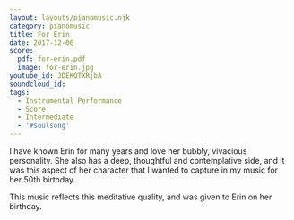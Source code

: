 ```yaml
---
layout: layouts/pianomusic.njk
category: pianomusic
title: For Erin
date: 2017-12-06
score:
  pdf: for-erin.pdf
  image: for-erin.jpg
youtube_id: JDEKOTXRjbA
soundcloud_id:
tags:
  - Instrumental Performance
  - Score
  - Intermediate
  - '#soulsong'
---
```


I have known Erin for many years and love her bubbly, vivacious personality. She also has a deep, thoughtful and contemplative side, and it was this aspect of her character that I wanted to capture in my music for her 50th birthday.

This music reflects this meditative quality, and was given to Erin on her birthday.
